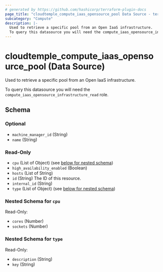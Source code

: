 ```yaml
---
# generated by https://github.com/hashicorp/terraform-plugin-docs
page_title: "cloudtemple_compute_iaas_opensource_pool Data Source - terraform-provider-cloudtemple"
subcategory: "Compute"
description: |-
  Used to retrieve a specific pool from an Open IaaS infrastructure.
  To query this datasource you will need the compute_iaas_opensource_infrastructure_read role.
---
```


# cloudtemple_compute_iaas_opensource_pool (Data Source)

Used to retrieve a specific pool from an Open IaaS infrastructure.

To query this datasource you will need the `compute_iaas_opensource_infrastructure_read` role.



<!-- schema generated by tfplugindocs -->
## Schema

### Optional

- `machine_manager_id` (String)
- `name` (String)

### Read-Only

- `cpu` (List of Object) (see [below for nested schema](#nestedatt--cpu))
- `high_availability_enabled` (Boolean)
- `hosts` (List of String)
- `id` (String) The ID of this resource.
- `internal_id` (String)
- `type` (List of Object) (see [below for nested schema](#nestedatt--type))

<a id="nestedatt--cpu"></a>
### Nested Schema for `cpu`

Read-Only:

- `cores` (Number)
- `sockets` (Number)


<a id="nestedatt--type"></a>
### Nested Schema for `type`

Read-Only:

- `description` (String)
- `key` (String)


